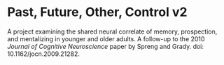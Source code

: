 # Past, Future, Other, Control v2
 A project examining the shared neural correlate of memory, prospection, and mentalizing in
 younger and older adults. A follow-up to the 2010 *Journal of Cognitive Neuroscience* paper 
 by Spreng and Grady. doi: 10.1162/jocn.2009.21282.

